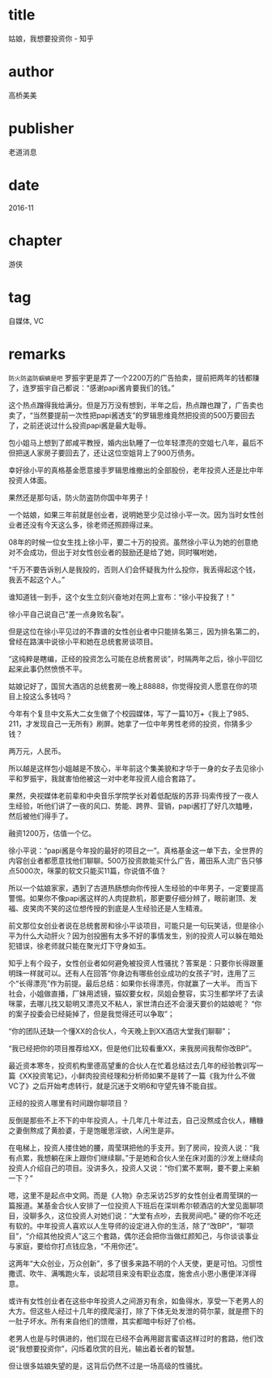 # title
姑娘，我想要投资你 - 知乎

# author
高桥美美

# publisher
老道消息

# date
2016-11

# chapter
游侠

# tag
自媒体, VC

# remarks
`防火防盗防蝈蝻是吧`
罗振宇更是弄了一个2200万的广告拍卖，提前把两年的钱都赚了，连罗振宇自己都说：“感谢papi酱肯要我们的钱。”

这个热点蹭得我给满分。但是万万没有想到，半年之后，热点蹭也蹭了，广告卖也卖了，“当然要提前一次性把papi酱透支”的罗辑思维竟然把投资的500万要回去了，之前还说过什么投资papi酱是最大耻辱。

包小姐马上想到了郎咸平教授，婚内出轨睡了一位年轻漂亮的空姐七八年，最后不但把送人家房子要回去了，还让这位空姐背上了900万债务。

幸好徐小平的真格基金愿意接手罗辑思维撤出的全部股份，老年投资人还是比中年投资人体面。

果然还是那句话，防火防盗防你国中年男子！

一个姑娘，如果三年前就是创业者，说明她至少见过徐小平一次。因为当时女性创业者还没有今天这么多，徐老师还照顾得过来。

08年的时候一位女生找上徐小平，要二十万的投资。虽然徐小平认为她的创意绝对不会成功，但出于对女性创业者的鼓励还是给了她，同时嘱咐她，

“千万不要告诉别人是我投的，否则人们会怀疑我为什么投你，我丢得起这个钱，我丢不起这个人。”

谁知道钱一到手，这个女生立刻兴奋地对在网上宣布：“徐小平投我了！”

徐小平自己说自己“差一点身败名裂”。

但是这位在徐小平见过的不靠谱的女性创业者中只能排名第三，因为排名第二的，曾经在路演中说徐小平和她在总统套房谈项目。

“这纯粹是瞎编，正经的投资怎么可能在总统套房谈”，时隔两年之后，徐小平回忆起来此事仍然愤愤不平。

姑娘记好了，国贸大酒店的总统套房一晚上88888，你觉得投资人愿意在你的项目上投这么多钱吗？

今年有个复旦中文系大二女生做了个校园媒体，写了一篇10万+《我上了985、211，才发现自己一无所有》刷屏。她拿了一位中年男性老师的投资，你猜多少钱？

两万元，人民币。

所以越是这样包小姐越是不放心，半年前这个集美貌和才华于一身的女子去见徐小平和罗振宇，我就害怕他被这一对中老年投资人组合套路了。

果然，央视媒体老前辈和中央音乐学院学长对着低配版的苏菲·玛索传授了一夜人生经验，听他们讲了一夜的风口、势能、跨界、营销，papi酱打了好几次瞌睡，然后被他们得手了。

融资1200万，估值一个亿。

徐小平说：“papi酱是今年投的最好的项目之一”。真格基金这一单下去，全世界的内容创业者都愿意找他们聊聊。500万投资款能买什么广告，莆田系人流广告只够点5000次，咪蒙的软文只能买11篇，你说值不值？

所以一个姑娘家家，遇到了古道热肠想向你传授人生经验的中年男子，一定要提高警惕。如果你不像papi酱这样的人肉提款机，那更要仔细分辨了，眼前谢顶、发福、皮笑肉不笑的这位想传授的到底是人生经验还是人生精液。

前文那位女创业者说在总统套房和徐小平谈项目，可能只是一句玩笑话，但是徐小平为什么大动肝火？因为创投圈有太多不好的事情发生，别的投资人可以躲在暗处犯错误，徐老师就只能在聚光灯下守身如玉。

知乎上有个段子，女性创业者如何避免被投资人性骚扰？答案是：只要你长得跟董明珠一样就可以。还有人在回答“你身边有哪些创业成功的女孩子”时，连用了三个“长得漂亮”作为前提。最后总结：如果你长得漂亮，你就赢了一大半。
而当下社会，小姐做直播，厂妹用滤镜，猫奴要女权，凤姐会整容，实习生都学坏了去读咪蒙，去哪儿找又聪明又漂亮又不粘人，家世清白还不会漫天要价的姑娘呢？
“你的案子投委会已经毙掉了，但是我觉得还可以争取”；


“你的团队还缺一个懂XX的合伙人，今天晚上到XX酒店大堂我们聊聊”；

“我已经把你的项目推荐给XX，但是他们比较看重XX，来我房间我帮你改BP”。

最近资本寒冬，投资机构里德高望重的合伙人在忙着总结过去几年的经验教训写一篇《XX投资笔记》，小鲜肉投资经理和分析师如果不是转了一篇《我为什么不做VC了》之后开始考虑转行，就是沉迷于文明6和守望先锋不能自拔。

正经的投资人哪里有时间跟你聊项目？

反倒是那些不上不下的中年投资人，十几年几十年过去，自己没熬成合伙人，糟糠之妻倒熬成了黄脸婆，于是饱暖思淫欲，人闲生是非。

在电梯上，投资人搂住她的腰，周莹琪把他的手支开。到了房间，投资人说：“我有点累，我想躺在床上跟你们继续聊。”于是她和合伙人坐在床对面的沙发上继续向投资人介绍自己的项目。没讲多久，投资人又说：“你们累不累啊，要不要上来躺一下？”

嗯，这里不是起点中文网。而是《人物》杂志采访25岁的女性创业者周莹琪的一篇报道。某基金合伙人安排了一位投资人下班后在深圳希尔顿酒店的大堂见面聊项目，没聊多久，这位投资人对她们说：“大堂有点吵，去我房间吧。”
硬的你不吃还有软的。中年投资人喜欢以人生导师的设定进入你的生活，除了“改BP”，“聊项目”，“介绍其他投资人”这三个套路，偶尔还会把你当做红颜知己，与你谈谈事业与家庭，要给你打点钱应急，“不用你还”。

这两年“大众创业，万众创新”，多了很多来路不明的个人天使，更是可怕。习惯性撒谎、吹牛、满嘴跑火车，谈起项目来没有职业态度，施舍点小恩小惠便洋洋得意。

或许有女性创业者在这些中年投资人之间游刃有余，如鱼得水，享受一下老男人的大方。但这些人经过十几年的摸爬滚打，除了下体无处发泄的荷尔蒙，就是攒下的一肚子坏水。所有来自他们的馈赠，其实都暗中标好了价格。

老男人也是与时俱进的，他们现在已经不会再用甜言蜜语这样过时的套路，他们改说“我想要投资你”，闪烁着欣赏的目光，输出着长者的智慧。

但让很多姑娘失望的是，这背后仍然不过是一场高级的性骚扰。